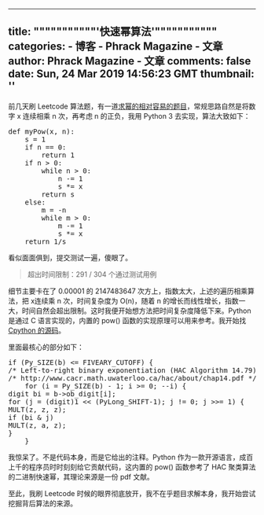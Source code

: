 
---
title: """""""""""'快速幂算法'"""""""""""
categories: 
    - 博客
    - Phrack Magazine - 文章
author: Phrack Magazine - 文章
comments: false
date: Sun, 24 Mar 2019 14:56:23 GMT
thumbnail: ''
---

<div>   
<p>前几天刷 Leetcode 算法题，有一道<a href="https://leetcode-cn.com/problems/powx-n/">求幂的相对容易的题目</a>，常规思路自然是将数字 x 连续相乘 n 次，再考虑 n 的正负，我用 Python 3 去实现，算法大致如下：</p>
<pre>def myPow(x, n):
    s = 1
    if n == 0:
        return 1
    if n > 0:
        while n > 0:
            n -= 1
            s *= x
        return s
    else:
        m = -n
        while m > 0: 
            m -= 1
            s *= x
    return 1/s</pre>
<p>看似面面俱到，提交测试一遍，傻眼了。</p>
<blockquote><p>超出时间限制：291 / 304 个通过测试用例</p></blockquote>
<p>细节主要卡在了 0.00001 的 2147483647 次方上，指数太大，上述的遍历相乘算法，把 x连续乘 n 次，时间复杂度为 O(n)，随着 n 的增长而线性增长，指数一大，时间自然会超出限制。这时我便开始想方法把时间复杂度降低下来。Python 是通过 C 语言实现的，内置的 pow() 函数的实现原理可以用来参考。我开始找 <a href="https://github.com/python/cpython/blob/master/Objects/longobject.c#L4183">Cpython 的源码</a>。</p>
<p>里面最核心的部分如下：</p>
<pre>if (Py_SIZE(b) <= FIVEARY_CUTOFF) &#123;
/* Left-to-right binary exponentiation (HAC Algorithm 14.79) */
/* http://www.cacr.math.uwaterloo.ca/hac/about/chap14.pdf */
    for (i = Py_SIZE(b) - 1; i >= 0; --i) &#123;
digit bi = b->ob_digit[i];
for (j = (digit)1 << (PyLong_SHIFT-1); j != 0; j >>= 1) &#123;
MULT(z, z, z);
if (bi & j)
MULT(z, a, z);
&#125;
    &#125;</pre>
<p>我惊呆了。不是代码本身，而是它给出的注释。Python 作为一款开源语言，成百上千的程序员时时刻刻给它贡献代码，这内置的 pow() 函数参考了 HAC 聚类算法的二进制快速幂，其理论来源是一份 pdf 文献。</p>
<p>至此，我刷 Leetcode 时候的眼界彻底放开，我不在乎题目求解本身，我开始尝试挖掘背后算法的来源。</p>
  
</div>
            